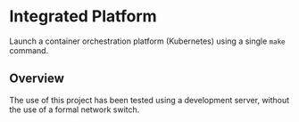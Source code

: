 # Integrated Platform

Launch a container orchestration platform (Kubernetes) using a single `make` command.

## Overview

The use of this project has been tested using a development server, without the use of a formal network switch.
